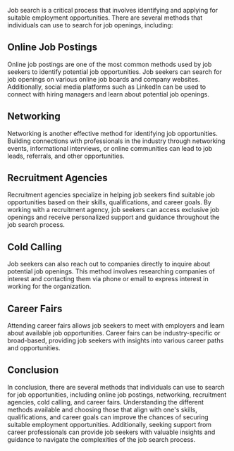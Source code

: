 
Job search is a critical process that involves identifying and applying for suitable employment opportunities. There are several methods that individuals can use to search for job openings, including:

Online Job Postings
-------------------

Online job postings are one of the most common methods used by job seekers to identify potential job opportunities. Job seekers can search for job openings on various online job boards and company websites. Additionally, social media platforms such as LinkedIn can be used to connect with hiring managers and learn about potential job openings.

Networking
----------

Networking is another effective method for identifying job opportunities. Building connections with professionals in the industry through networking events, informational interviews, or online communities can lead to job leads, referrals, and other opportunities.

Recruitment Agencies
--------------------

Recruitment agencies specialize in helping job seekers find suitable job opportunities based on their skills, qualifications, and career goals. By working with a recruitment agency, job seekers can access exclusive job openings and receive personalized support and guidance throughout the job search process.

Cold Calling
------------

Job seekers can also reach out to companies directly to inquire about potential job openings. This method involves researching companies of interest and contacting them via phone or email to express interest in working for the organization.

Career Fairs
------------

Attending career fairs allows job seekers to meet with employers and learn about available job opportunities. Career fairs can be industry-specific or broad-based, providing job seekers with insights into various career paths and opportunities.

Conclusion
----------

In conclusion, there are several methods that individuals can use to search for job opportunities, including online job postings, networking, recruitment agencies, cold calling, and career fairs. Understanding the different methods available and choosing those that align with one's skills, qualifications, and career goals can improve the chances of securing suitable employment opportunities. Additionally, seeking support from career professionals can provide job seekers with valuable insights and guidance to navigate the complexities of the job search process.
